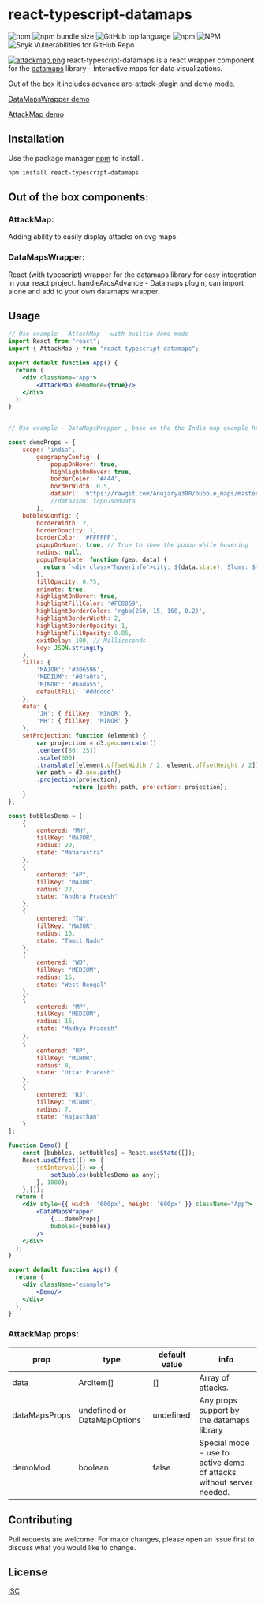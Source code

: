 # react-typescript-datamaps
![npm](https://img.shields.io/npm/v/react-typescript-datamaps) ![npm bundle size](https://img.shields.io/bundlephobia/min/react-typescript-datamaps) ![GitHub top language](https://img.shields.io/github/languages/top/orenef/react-typescript-datamaps) ![npm](https://img.shields.io/npm/dt/react-typescript-datamaps) ![NPM](https://img.shields.io/npm/l/react-typescript-datamaps) ![Snyk Vulnerabilities for GitHub Repo](https://img.shields.io/snyk/vulnerabilities/github/orenef/react-typescript-datamaps)

[![attackmap.png](https://i.postimg.cc/76vPqtDS/attackmap.png)](https://postimg.cc/KKNhNN1Y)
react-typescript-datamaps is a react wrapper component for the [datamaps](https://github.com/markmarkoh/datamaps) library - Interactive maps for data visualizations.

Out of the box it includes advance arc-attack-plugin and demo mode.

[DataMapsWrapper demo](https://codesandbox.io/s/react-typescript-datamaps-lgzbz)

[AttackMap demo](https://codesandbox.io/s/react-typescript-datamaps-2-l7ebe)
## Installation

Use the package manager [npm](https://www.npmjs.com/package/react-typescript-datamaps) to install .

```bash
npm install react-typescript-datamaps
```
## Out of the box components:

### AttackMap:
Adding ability to easily display attacks on svg maps.

### DataMapsWrapper:
React (with typescript) wrapper for the datamaps library for easy integration in your react project.
handleArcsAdvance - Datamaps plugin, can import alone and add to your own datamaps wrapper.

## Usage

```jsx
// Use example - AttackMap - with builtin demo mode
import React from "react";
import { AttackMap } from "react-typescript-datamaps";

export default function App() {
  return (
	<div className="App">
		<AttackMap demoMode={true}/>
	</div>
  );
}


// Use example - DataMapsWrapper , base on the the India map example https://github.com/markmarkoh/datamaps 

const demoProps = {
	scope: 'india',
		geographyConfig: {
			popupOnHover: true,
			highlightOnHover: true,
			borderColor: '#444',
			borderWidth: 0.5,
			dataUrl: 'https://rawgit.com/Anujarya300/bubble_maps/master/data/geography-data/india.topo.json'
			//dataJson: topoJsonData
		},
	bubblesConfig: {
		borderWidth: 2,
		borderOpacity: 1,
		borderColor: '#FFFFFF',
		popupOnHover: true, // True to show the popup while hovering
		radius: null,
		popupTemplate: function (geo, data) {
		  return `<div class="hoverinfo">city: ${data.state}, Slums: ${data.radius}%</div>`;
		},
		fillOpacity: 0.75,
		animate: true,
		highlightOnHover: true,
		highlightFillColor: '#FC8D59',
		highlightBorderColor: 'rgba(250, 15, 160, 0.2)',
		highlightBorderWidth: 2,
		highlightBorderOpacity: 1,
		highlightFillOpacity: 0.85,
		exitDelay: 100, // Milliseconds
		key: JSON.stringify
	},
	fills: {
		'MAJOR': '#306596',
		'MEDIUM': '#0fa0fa',
		'MINOR': '#bada55',
		defaultFill: '#dddddd'
	},
	data: {
		'JH': { fillKey: 'MINOR' },
		'MH': { fillKey: 'MINOR' }
	},
	setProjection: function (element) {
		var projection = d3.geo.mercator()
		.center([80, 25])
		.scale(600)
		.translate([element.offsetWidth / 2, element.offsetHeight / 2]);
		var path = d3.geo.path()
		.projection(projection);
	  			  return {path: path, projection: projection};
	}
};

const bubblesDemo = [
	{
		centered: "MH",
		fillKey: "MAJOR",
		radius: 20,
		state: "Maharastra"
	},
	{
		centered: "AP",
		fillKey: "MAJOR",
		radius: 22,
		state: "Andhra Pradesh"
	},
	{
		centered: "TN",
		fillKey: "MAJOR",
		radius: 16,
		state: "Tamil Nadu"
	},
	{
		centered: "WB",
		fillKey: "MEDIUM",
		radius: 15,
		state: "West Bengal"
	},
	{
		centered: "MP",
		fillKey: "MEDIUM",
		radius: 15,
		state: "Madhya Pradesh"
	},
	{
		centered: "UP",
		fillKey: "MINOR",
		radius: 8,
		state: "Uttar Pradesh"
	},
	{
		centered: "RJ",
		fillKey: "MINOR",
		radius: 7,
		state: "Rajasthan"
	}
];

function Demo() {
	const [bubbles, setBubbles] = React.useState([]);
	React.useEffect(() => {
		setInterval(() => {
			setBubbles(bubblesDemo as any);
		}, 1000);
	},[]);
  return (
	<div style={{ width: '600px', height: '600px' }} className="App">
		<DataMapsWrapper
			{...demoProps}
			bubbles={bubbles}
		/>
	</div>
  );
}

export default function App() {
  return (
	<div className="example">
		<Demo/>
	</div>
  );
}

```

### AttackMap props:
prop | type | default value | info
--- | --- | --- | ---
data | ArcItem[] | [] | Array of attacks.
dataMapsProps| undefined or DataMapOptions | undefined | Any props support by the datamaps library
demoMod | boolean | false | Special mode - use to active demo of attacks without server needed.

## Contributing
Pull requests are welcome. For major changes, please open an issue first to discuss what you would like to change.

## License
[ISC](https://choosealicense.com/licenses/isc/)
